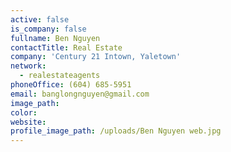 ```yaml
---
active: false
is_company: false
fullname: Ben Nguyen
contactTitle: Real Estate
company: 'Century 21 Intown, Yaletown'
network:
  - realestateagents
phoneOffice: (604) 685-5951
email: banglongnguyen@gmail.com
image_path:
color:
website:
profile_image_path: /uploads/Ben Nguyen web.jpg
---
```

